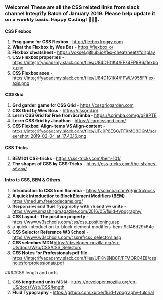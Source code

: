 ### Welcome! These are all the CSS related links from slack channel Integrify Batch of January 2019. Please help update it on a weekly basis. Happy Coding! 🙊😀😍.

#### CSS Flexbox

1. **Frog game for CSS Flexbox** - http://flexboxfroggy.com
2. **What the Flexbox by Wes Bos** - https://flexbox.io/
3. **Flexbox cheatsheet** - https://yoksel.github.io/flex-cheatsheet/#display
4. **CSS Flexbox properties** - https://integrifyacademy.slack.com/files/U84D1G1K4/FFX4FP9B6/flexbox.png
5. **CSS Flexbox axes** - https://integrifyacademy.slack.com/files/U84D1G1K4/FFWLV955F/flex-axis.png

#### CSS Grid

1. **Grid garden game for CSS Grid** - https://cssgridgarden.com
2. **CSS Grid by Wes Boss** - https://cssgrid.io/
3. **Learn CSS Grid for Free from Scrimba** - https://scrimba.com/g/gR8PTE
4. **Learn CSS Grid by Jonathan** - https://learncssgrid.com/
5. **CSS Flexbox: Align-items VS Align-content** - https://integrifyacademy.slack.com/files/UFJ0PBESC/FFXMG8GQM/screenshot_2019-02-04_at_17.43.16.png

#### CSS Tricks

1. **BEM101 CSS-tricks** - https://css-tricks.com/bem-101/
2. **The shapes of CSS by CSS-Tricks** - https://css-tricks.com/the-shapes-of-css/

#### Intro to CSS, BEM & Others

1. **Introduction to CSS from Scrimba** - https://scrimba.com/g/gintrotocss
2. **A quick introduction to Block Element Modifiers (BEM)** - https://medium.freecodecamp.org/
3. **Responsive and fluid Typgraphy with vh and vw units** - https://www.smashingmagazine.com/2016/05/fluid-typography/
4. **CSS Layout - The position property** - https://www.w3schools.com/css/css_positioning.asp
5. a-quick-introduction-to-block-element-modifiers-bem-9df46d29b64c
6. **CSS Selector Reference W3 School** - https://www.w3schools.com/cssref/css_selectors.asp
7. **CSS selectors MDN** https://developer.mozilla.org/en-US/docs/Web/CSS/CSS_Selectors
8. **CSS Notes For Professionals pdf file** - https://integrifyacademy.slack.com/files/UFKN9NB8F/FFMQRC4E8/cssnotesforprofessionals.pdf

####CSS length and units

1. **CSS length and units MDN** - https://developer.mozilla.org/en-US/docs/Web/CSS/length
2. **Fluid Typography** - https://github.com/xurxe/fluid-typography-tutorial
